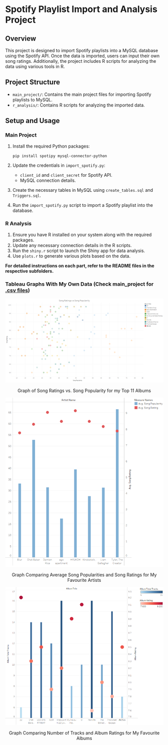 # Spotify Playlist Import and Analysis Project

## Overview
This project is designed to import Spotify playlists into a MySQL database using the Spotify API. Once the data is imported, users can input their own song ratings. Additionally, the project includes R scripts for analyzing the data using various tools in R.

## Project Structure
- `main_project/`: Contains the main project files for importing Spotify playlists to MySQL.
- `r_analysis/`: Contains R scripts for analyzing the imported data.

## Setup and Usage
### Main Project
1. Install the required Python packages:
    ```bash
    pip install spotipy mysql-connector-python
    ```
2. Update the credentials in `import_spotify.py`:
    - `client_id` and `client_secret` for Spotify API.
    - MySQL connection details.

3. Create the necessary tables in MySQL using `create_tables.sql` and `Triggers.sql`.

4. Run the `import_spotify.py` script to import a Spotify playlist into the database.

### R Analysis
1. Ensure you have R installed on your system along with the required packages.
2. Update any necessary connection details in the R scripts.
3. Run the `shiny.r` script to launch the Shiny app for data analysis.
4. Use `plots.r` to generate various plots based on the data.

**For detailed instructions on each part, refer to the README files in the respective subfolders.**

### Tableau Graphs With My Own Data (Check main_project for [.csv files](./main_project/examples))

<div align="center">
  <img src="./tableau1.png" alt="Graph 1" width="600">
  <p>Graph of Song Ratings vs. Song Popularity for my Top 11 Albums </p>

  <img src="./tableau2.png" alt="Graph 2" width="600">
  <p>Graph Comparing Average Song Popularities and Song Ratings for My Favourite Artists </p>

  <img src="./tableau3.png" alt="Graph 3" width="600">
  <p>Graph Comparing Number of Tracks and Album Ratings for My Favourite Albums</p>
</div>

